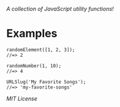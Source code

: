 _A collection of JavaScript utility functions!_

# Examples

```
randomElement([1, 2, 3]);
//=> 2
```

```
randomNumber(1, 10);
//=> 4
```

```
URLSlug('My Favorite Songs');
//=> 'my-favorite-songs'
```

_MIT License_
